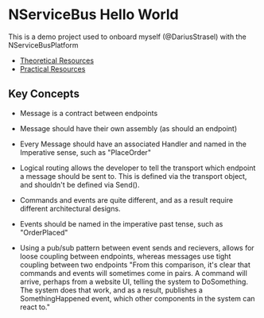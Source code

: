 # NServiceBus Hello World

This is a demo project used to onboard myself (@DariusStrasel) with the NServiceBusPlatform

- [Theoretical Resources](https://app.pluralsight.com/player?course=microservices-nservicebus6-scaling-applications)
- [Practical Resources](https://docs.particular.net/tutorials/quickstart/)

## Key Concepts
- Message is a contract between endpoints
- Message should have their own assembly (as should an endpoint)
- Every Message should have an associated Handler<MessageType> and named in the Imperative sense, such as "PlaceOrder"

- Logical routing allows the developer to tell the transport which endpoint a message should be sent to. This is defined via the transport object, and shouldn't be defined via Send().

- Commands and events are quite different, and as a result require different architectural designs.
- Events should be named in the imperative past tense, such as "OrderPlaced"

- Using a pub/sub pattern between event sends and recievers, allows for loose coupling between endpoints, whereas messages use tight coupling between two endpoints
"From this comparison, it's clear that commands and events will sometimes come in pairs. A command will arrive, perhaps from a website UI, telling the system to DoSomething. The system does that work, and as a result, publishes a SomethingHappened event, which other components in the system can react to."
